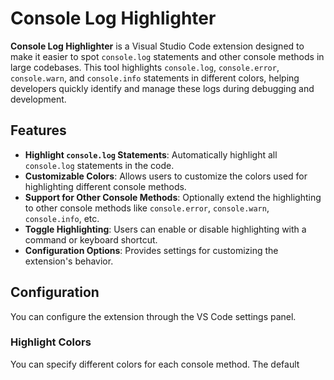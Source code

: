 # Console Log Highlighter

**Console Log Highlighter** is a Visual Studio Code extension designed to make it easier to spot `console.log` statements and other console methods in large codebases. This tool highlights `console.log`, `console.error`, `console.warn`, and `console.info` statements in different colors, helping developers quickly identify and manage these logs during debugging and development.

## Features

- **Highlight `console.log` Statements**: Automatically highlight all `console.log` statements in the code.
- **Customizable Colors**: Allows users to customize the colors used for highlighting different console methods.
- **Support for Other Console Methods**: Optionally extend the highlighting to other console methods like `console.error`, `console.warn`, `console.info`, etc.
- **Toggle Highlighting**: Users can enable or disable highlighting with a command or keyboard shortcut.
- **Configuration Options**: Provides settings for customizing the extension's behavior.

## Configuration

You can configure the extension through the VS Code settings panel.

### Highlight Colors

You can specify different colors for each console method. The default
